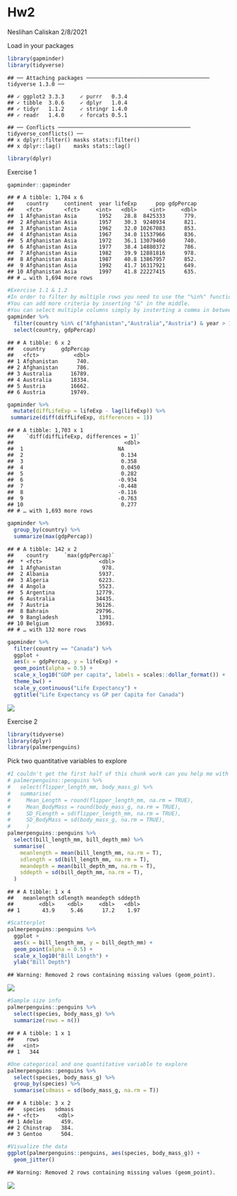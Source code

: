 Hw2
================
Neslihan Caliskan
2/8/2021

Load in your packages

``` r
library(gapminder)
library(tidyverse)
```

    ## ── Attaching packages ─────────────────────────────────────── tidyverse 1.3.0 ──

    ## ✓ ggplot2 3.3.3     ✓ purrr   0.3.4
    ## ✓ tibble  3.0.6     ✓ dplyr   1.0.4
    ## ✓ tidyr   1.1.2     ✓ stringr 1.4.0
    ## ✓ readr   1.4.0     ✓ forcats 0.5.1

    ## ── Conflicts ────────────────────────────────────────── tidyverse_conflicts() ──
    ## x dplyr::filter() masks stats::filter()
    ## x dplyr::lag()    masks stats::lag()

``` r
library(dplyr)
```

Exercise 1

``` r
gapminder::gapminder 
```

    ## # A tibble: 1,704 x 6
    ##    country     continent  year lifeExp      pop gdpPercap
    ##    <fct>       <fct>     <int>   <dbl>    <int>     <dbl>
    ##  1 Afghanistan Asia       1952    28.8  8425333      779.
    ##  2 Afghanistan Asia       1957    30.3  9240934      821.
    ##  3 Afghanistan Asia       1962    32.0 10267083      853.
    ##  4 Afghanistan Asia       1967    34.0 11537966      836.
    ##  5 Afghanistan Asia       1972    36.1 13079460      740.
    ##  6 Afghanistan Asia       1977    38.4 14880372      786.
    ##  7 Afghanistan Asia       1982    39.9 12881816      978.
    ##  8 Afghanistan Asia       1987    40.8 13867957      852.
    ##  9 Afghanistan Asia       1992    41.7 16317921      649.
    ## 10 Afghanistan Asia       1997    41.8 22227415      635.
    ## # … with 1,694 more rows

``` r
#Exercise 1.1 & 1.2
#In order to filter by multiple rows you need to use the "%in%" function!
#You can add more criteria by inserting "&" in the middle.
#You can select multiple columns simply by insterting a comma in between them! 
gapminder %>% 
  filter(country %in% c("Afghanistan","Australia","Austria") & year > 1970 & year < 1980) %>% 
  select(country, gdpPercap) 
```

    ## # A tibble: 6 x 2
    ##   country     gdpPercap
    ##   <fct>           <dbl>
    ## 1 Afghanistan      740.
    ## 2 Afghanistan      786.
    ## 3 Australia      16789.
    ## 4 Australia      18334.
    ## 5 Austria        16662.
    ## 6 Austria        19749.

``` r
gapminder %>% 
  mutate(diffLifeExp = lifeExp - lag(lifeExp)) %>% 
 summarize(diff(diffLifeExp, differences = 1))
```

    ## # A tibble: 1,703 x 1
    ##    `diff(diffLifeExp, differences = 1)`
    ##                                   <dbl>
    ##  1                              NA     
    ##  2                               0.134 
    ##  3                               0.358 
    ##  4                               0.0450
    ##  5                               0.282 
    ##  6                              -0.934 
    ##  7                              -0.448 
    ##  8                              -0.116 
    ##  9                              -0.763 
    ## 10                               0.277 
    ## # … with 1,693 more rows

``` r
gapminder %>% 
  group_by(country) %>% 
  summarize(max(gdpPercap))
```

    ## # A tibble: 142 x 2
    ##    country     `max(gdpPercap)`
    ##  * <fct>                  <dbl>
    ##  1 Afghanistan             978.
    ##  2 Albania                5937.
    ##  3 Algeria                6223.
    ##  4 Angola                 5523.
    ##  5 Argentina             12779.
    ##  6 Australia             34435.
    ##  7 Austria               36126.
    ##  8 Bahrain               29796.
    ##  9 Bangladesh             1391.
    ## 10 Belgium               33693.
    ## # … with 132 more rows

``` r
gapminder %>% 
  filter(country == "Canada") %>% 
  ggplot +
  aes(x = gdpPercap, y = lifeExp) + 
  geom_point(alpha = 0.5) +
  scale_x_log10("GDP per capita", labels = scales::dollar_format()) +
  theme_bw() +
  scale_y_continuous("Life Expectancy") +
  ggtitle("Life Expectancy vs GP per Capita for Canada")
```

![](Homework2_files/figure-gfm/Exercise%201.5-1.png)<!-- -->

Exercise 2

``` r
library(tidyverse)
library(dplyr)
library(palmerpenguins)
```

Pick two quantitative variables to
explore

``` r
#I couldn't get the first half of this chunk work can you help me with it?
# palmerpenguins::penguins %>% 
#   select(flipper_length_mm, body_mass_g) %>% 
#   summarise(
#     Mean_Length = round(flipper_length_mm, na.rm = TRUE),
#     Mean_BodyMass = round(body_mass_g, na.rm = TRUE),
#     SD_FLength = sd(flipper_length_mm, na.rm = TRUE),
#     SD_BodyMass = sd(body_mass_g, na.rm = TRUE),
#     )
palmerpenguins::penguins %>% 
  select(bill_length_mm, bill_depth_mm) %>% 
  summarise(
    meanlength = mean(bill_length_mm, na.rm = T),
    sdlength = sd(bill_length_mm, na.rm = T),
    meandepth = mean(bill_depth_mm, na.rm = T),
    sddepth = sd(bill_depth_mm, na.rm = T),
  )
```

    ## # A tibble: 1 x 4
    ##   meanlength sdlength meandepth sddepth
    ##        <dbl>    <dbl>     <dbl>   <dbl>
    ## 1       43.9     5.46      17.2    1.97

``` r
#Scatterplot
palmerpenguins::penguins %>% 
  ggplot +
  aes(x = bill_length_mm, y = bill_depth_mm) +
  geom_point(alpha = 0.5) +
  scale_x_log10("Bill Length") +
  ylab("Bill Depth")
```

    ## Warning: Removed 2 rows containing missing values (geom_point).

![](Homework2_files/figure-gfm/Exercise%202.1-1.png)<!-- -->

``` r
#Sample size info
palmerpenguins::penguins %>% 
  select(species, body_mass_g) %>% 
  summarize(rows = n())
```

    ## # A tibble: 1 x 1
    ##    rows
    ##   <int>
    ## 1   344

``` r
#One categorical and one quantitative variable to explore
palmerpenguins::penguins %>% 
  select(species, body_mass_g) %>% 
  group_by(species) %>% 
  summarise(sdmass = sd(body_mass_g, na.rm = T))
```

    ## # A tibble: 3 x 2
    ##   species   sdmass
    ## * <fct>      <dbl>
    ## 1 Adelie      459.
    ## 2 Chinstrap   384.
    ## 3 Gentoo      504.

``` r
#Visualize the data
ggplot(palmerpenguins::penguins, aes(species, body_mass_g)) +
  geom_jitter() 
```

    ## Warning: Removed 2 rows containing missing values (geom_point).

![](Homework2_files/figure-gfm/Exercise%202.2-1.png)<!-- -->
